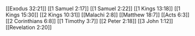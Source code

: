 [[Exodus 32:21]]
[[1 Samuel 2:17]]
[[1 Samuel 2:22]]
[[1 Kings 13:18]]
[[1 Kings 15:30]]
[[2 Kings 10:31]]
[[Malachi 2:8]]
[[Matthew 18:7]]
[[Acts 6:3]]
[[2 Corinthians 6:8]]
[[1 Timothy 3:7]]
[[2 Peter 2:18]]
[[3 John 1:12]]
[[Revelation 2:20]]
